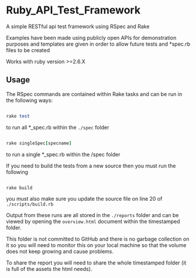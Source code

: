 # Ruby_API_Test_Framework

A simple RESTful api test framework using RSpec and Rake

Examples have been made using publicly open APIs for demonstration purposes and templates are given in order to allow future tests and *spec.rb files to be created

Works with ruby version >=2.6.X

## Usage

The RSpec commands are contained within Rake tasks and can be run in the following ways:

```ruby

rake test

```

to run all *_spec.rb within the `./spec` folder

```ruby

rake singleSpec[specname]

```

to run a single *_spec.rb within the /spec folder

If you need to build the tests from a new source then you must run the following

```ruby

rake build

```

you must also make sure you update the source file on line 20 of `./scripts/build.rb`

Output from these runs are all stored in the `./reports` folder and can be viewed by opening the `overview.html` document within the timestamped folder.

This folder is not committed to GitHub and there is no garbage collection on it so you will need to monitor this on your local machine so that the volume does not keep growing and cause problems.

To share the report you will need to share the whole timestamped folder (it is full of the assets the html needs).
